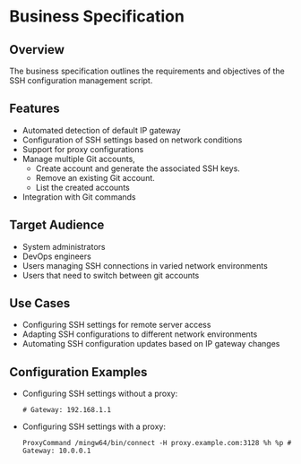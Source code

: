 
# Business Specification

## Overview

The business specification outlines the requirements and objectives of the SSH configuration management script.

## Features

- Automated detection of default IP gateway
- Configuration of SSH settings based on network conditions
- Support for proxy configurations
- Manage multiple Git accounts, 
  - Create account and generate the associated SSH keys.
  - Remove an existing Git account.
  - List the created accounts
- Integration with Git commands

## Target Audience

- System administrators
- DevOps engineers
- Users managing SSH connections in varied network environments
- Users that need to switch between git accounts

## Use Cases

- Configuring SSH settings for remote server access
- Adapting SSH configurations to different network environments
- Automating SSH configuration updates based on IP gateway changes

## Configuration Examples

- Configuring SSH settings without a proxy:

  ```
  # Gateway: 192.168.1.1
  ```

- Configuring SSH settings with a proxy:

  ```
  ProxyCommand /mingw64/bin/connect -H proxy.example.com:3128 %h %p # Gateway: 10.0.0.1
  ```

